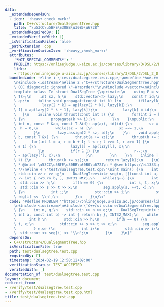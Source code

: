 ```yaml
---
data:
  _extendedDependsOn:
  - icon: ':heavy_check_mark:'
    path: C++/structure/DualSegmentTree.hpp
    title: "\u53CC\u5BFE\u30BB\u30B0\u6728"
  _extendedRequiredBy: []
  _extendedVerifiedWith: []
  _isVerificationFailed: false
  _pathExtension: cpp
  _verificationStatusIcon: ':heavy_check_mark:'
  attributes:
    '*NOT_SPECIAL_COMMENTS*': ''
    PROBLEM: https://onlinejudge.u-aizu.ac.jp/courses/library/3/DSL/2/DSL_2_D
    links:
    - https://onlinejudge.u-aizu.ac.jp/courses/library/3/DSL/2/DSL_2_D
  bundledCode: "#line 1 \"test/dualsegtree.test.cpp\"\n#define PROBLEM \"https://onlinejudge.u-aizu.ac.jp/courses/library/3/DSL/2/DSL_2_D\"\
    \n#include <iostream>\n#line 2 \"C++/structure/DualSegmentTree.hpp\"\n\n#pragma\
    \ GCC diagnostic ignored \"-Wreorder\"\n\n#include <vector>\n#include <functional>\n\
    template <class T> struct DualSegTree {\nprivate:\n    using F = std::function<T(T,\
    \ T)>;\n    int sz, h;\n    std::vector<T> lazy;\n    const T id;\n    const F\
    \ ap;\n    inline void propagate(const int k) {\n        if(lazy[k] != id) {\n\
    \            lazy[2 * k] = ap(lazy[2 * k], lazy[k]);\n            lazy[2 * k +\
    \ 1] = ap(lazy[2 * k + 1], lazy[k]);\n            lazy[k] = id;\n        }\n \
    \   }\n    inline void thrust(const int k) {\n        for(int i = h; i > 0; i--)\
    \ {\n            propagate(k >> i);\n        }\n    }\npublic:\n    DualSegTree(const\
    \ int n, const F &ap, const T &id): ap(ap), id(id) {\n        sz = 1;\n      \
    \  h = 0;\n        while(sz < n) {\n            sz <<= 1;\n            h++;\n\
    \        }\n        lazy.assign(2 * sz, id);\n    }\n    void apply(int a, int\
    \ b, const T &x) {\n        thrust(a += sz);\n        thrust(b += sz - 1);\n \
    \       for(int l = a, r = b + 1; l < r; l >>= 1, r >>= 1) {\n            if(l\
    \ & 1) {\n                lazy[l] = ap(lazy[l], x);\n                l++;\n  \
    \          }\n            if(r & 1) {\n                r--;\n                lazy[r]\
    \ = ap(lazy[r], x);\n            }\n        }\n    }\n    inline T operator[](int\
    \ k) {\n        thrust(k += sz);\n        return lazy[k];\n    }\n};\n\n/**\n\
    \ * @brief \u53CC\u5BFE\u30BB\u30B0\u6728\n * @see https://ei1333.github.io/library/structure/segment-tree/dual-segment-tree.hpp\n\
    \ */\n#line 4 \"test/dualsegtree.test.cpp\"\nint main() {\n    int n, q;\n   \
    \ std::cin >> n >> q;\n    DualSegTree<int> seg(n, [](const int a, const int b)\
    \ -> int { return b; }, INT32_MAX);\n    while(q--) {\n        int h;\n      \
    \  std::cin >> h;\n        if(h == 0) {\n            int s, t, x;\n          \
    \  std::cin >> s >> t >> x;\n            seg.apply(s, ++t, x);\n        } else\
    \ {\n            int i;\n            std::cin >> i;\n            std::cout <<\
    \ seg[i] << '\\n';\n        }\n    }\n}\n"
  code: "#define PROBLEM \"https://onlinejudge.u-aizu.ac.jp/courses/library/3/DSL/2/DSL_2_D\"\
    \n#include <iostream>\n#include \"C++/structure/DualSegmentTree.hpp\"\nint main()\
    \ {\n    int n, q;\n    std::cin >> n >> q;\n    DualSegTree<int> seg(n, [](const\
    \ int a, const int b) -> int { return b; }, INT32_MAX);\n    while(q--) {\n  \
    \      int h;\n        std::cin >> h;\n        if(h == 0) {\n            int s,\
    \ t, x;\n            std::cin >> s >> t >> x;\n            seg.apply(s, ++t, x);\n\
    \        } else {\n            int i;\n            std::cin >> i;\n          \
    \  std::cout << seg[i] << '\\n';\n        }\n    }\n}"
  dependsOn:
  - C++/structure/DualSegmentTree.hpp
  isVerificationFile: true
  path: test/dualsegtree.test.cpp
  requiredBy: []
  timestamp: '2024-02-19 12:58:12+09:00'
  verificationStatus: TEST_ACCEPTED
  verifiedWith: []
documentation_of: test/dualsegtree.test.cpp
layout: document
redirect_from:
- /verify/test/dualsegtree.test.cpp
- /verify/test/dualsegtree.test.cpp.html
title: test/dualsegtree.test.cpp
---
```

